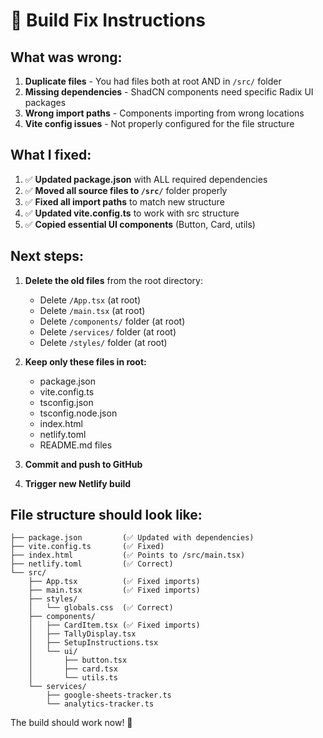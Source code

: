 # 🔧 Build Fix Instructions

## What was wrong:
1. **Duplicate files** - You had files both at root AND in `/src/` folder
2. **Missing dependencies** - ShadCN components need specific Radix UI packages
3. **Wrong import paths** - Components importing from wrong locations
4. **Vite config issues** - Not properly configured for the file structure

## What I fixed:
1. ✅ **Updated package.json** with ALL required dependencies
2. ✅ **Moved all source files to `/src/`** folder properly
3. ✅ **Fixed all import paths** to match new structure
4. ✅ **Updated vite.config.ts** to work with src structure
5. ✅ **Copied essential UI components** (Button, Card, utils)

## Next steps:
1. **Delete the old files** from the root directory:
   - Delete `/App.tsx` (at root)
   - Delete `/main.tsx` (at root) 
   - Delete `/components/` folder (at root)
   - Delete `/services/` folder (at root)
   - Delete `/styles/` folder (at root)
   
2. **Keep only these files in root:**
   - package.json
   - vite.config.ts
   - tsconfig.json
   - tsconfig.node.json
   - index.html
   - netlify.toml
   - README.md files

3. **Commit and push to GitHub**

4. **Trigger new Netlify build**

## File structure should look like:
```
├── package.json         (✅ Updated with dependencies)
├── vite.config.ts       (✅ Fixed)
├── index.html           (✅ Points to /src/main.tsx)
├── netlify.toml         (✅ Correct)
└── src/
    ├── App.tsx          (✅ Fixed imports)
    ├── main.tsx         (✅ Fixed imports)
    ├── styles/
    │   └── globals.css  (✅ Correct)
    ├── components/
    │   ├── CardItem.tsx (✅ Fixed imports)
    │   ├── TallyDisplay.tsx
    │   ├── SetupInstructions.tsx
    │   └── ui/
    │       ├── button.tsx
    │       ├── card.tsx
    │       └── utils.ts
    └── services/
        ├── google-sheets-tracker.ts
        └── analytics-tracker.ts
```

The build should work now! 🎉